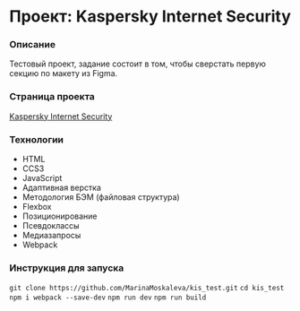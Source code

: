 # Проект: Kaspersky Internet Security
### Описание
Тестовый проект, задание состоит в том, чтобы сверстать первую секцию по макету из Figma. 

### Страница проекта
[Kaspersky Internet Security](https://marinamoskaleva.github.io/kis_test/)

### Технологии
- HTML
- CCS3
- JavaScript
- Адаптивная верстка
- Методология БЭМ (файловая структура)
- Flexbox
- Позиционирование
- Псевдоклассы
- Медиазапросы
- Webpack

### Инструкция для запуска
```git clone https://github.com/MarinaMoskaleva/kis_test.git```
```cd kis_test```
```npm i webpack --save-dev```
```npm run dev```
```npm run build```
